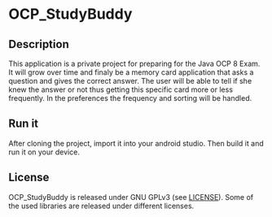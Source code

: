 # OCP_StudyBuddy

## Description

This application is a private project for preparing for the Java OCP 8 Exam.
It will grow over time and finaly be a memory card application that asks a question and gives the correct answer.
The user will be able to tell if she knew the answer or not thus getting this specific card more or less frequently.
In the preferences the frequency and sorting will be handled.

## Run it

After cloning the project, import it into your android studio. Then build it and run it on your device.

## License

OCP_StudyBuddy is released under GNU GPLv3 (see [LICENSE](LICENSE)).
Some of the used libraries are released under different licenses.
